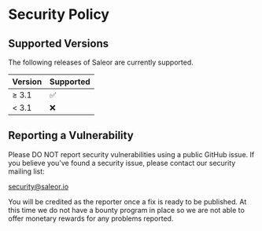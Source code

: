 # Security Policy

## Supported Versions

The following releases of Saleor are currently supported.

| Version | Supported          |
| ------- | ------------------ |
| ≥ 3.1   | :white_check_mark: |
| < 3.1   | :x:                |

## Reporting a Vulnerability

Please DO NOT report security vulnerabilities using a public GitHub issue. If you believe you've found a security issue, please contact our security mailing list:

security@saleor.io

You will be credited as the reporter once a fix is ready to be published. At this time we do not have a bounty program in place so we are not able to offer monetary rewards for any problems reported.
